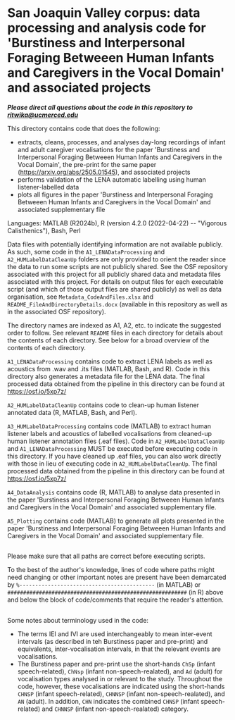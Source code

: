 # San Joaquin Valley corpus: data processing and analysis code for 'Burstiness and Interpersonal Foraging Betweeen Human Infants and Caregivers in the Vocal Domain' and associated projects  

***Please direct all questions about the code in this repository to ritwika@ucmerced.edu***  

This directory contains code that does the following:
- extracts, cleans, processes, and analyses day-long recordings of infant and adult caregiver vocalisations for the paper 'Burstiness and Interpersonal Foraging Betweeen Human Infants and Caregivers in the Vocal Domain', the pre-print for the same paper (https://arxiv.org/abs/2505.01545), and associated projects
- performs validation of the LENA automatic labelling using human listener-labelled data
- plots all figures in the paper 'Burstiness and Interpersonal Foraging Betweeen Human Infants and Caregivers in the Vocal Domain' and associated supplementary file

Languages: MATLAB (R2024b), R (version 4.2.0 (2022-04-22) -- "Vigorous Calisthenics"), Bash, Perl

Data files with potentially identifying information are not available publicly. As such, some code in the `A1_LENADataProcessing` and `A2_HUMLabelDataCleanUp` folders are only provided to orient the reader since the data to run some scripts are not publicly shared. See the OSF repository associated with this project for all publicly shared data and metadata files associated with this project. For details on output files for each executable script (and which of those output files are shared publicly) as well as data organisation, see `Metadata_CodeAndFiles.xlsx` and `README_FileAndDirectoryDetails.docx` (available in this repository as well as in the associated OSF repository).

The directory names are indexed as A1, A2, etc. to indicate the suggested order to follow. See relevant `README` files in each directory for details about the contents of each directory. See below for a broad overview of the contents of each directory.

`A1_LENADataProcessing` contains code to extract LENA labels as well as acoustics from .wav and .its files (MATLAB, Bash, and R). Code in this directory also generates a metadata file for the LENA data. The final processed data obtained from the pipeline in this directory can be found at https://osf.io/5xp7z/

`A2_HUMLabelDataCleanUp` contains code to clean-up human listener annotated data (R, MATLAB, Bash, and Perl).

`A3_HUMLabelDataProcessing` contains code (MATLAB) to extract human listener labels and acoustics of labelled vocalisations from cleaned-up human listener annotation files (.eaf files). Code in `A2_HUMLabelDataCleanUp` and `A1_LENADataProcessing` MUST be executed before executing code in this directory. If you have cleaned up .eaf files, you can also work directly with those in lieu of executing code in `A2_HUMLabelDataCleanUp`. The final processed data obtained from the pipeline in this directory can be found at https://osf.io/5xp7z/

`A4_DataAnalysis` contains code (R, MATLAB) to analyse data presented in the paper 'Burstiness and Interpersonal Foraging Betweeen Human Infants and Caregivers in the Vocal Domain' and associated supplementary file. 

`A5_Plotting` contains code (MATLAB) to generate all plots presented in the paper 'Burstiness and Interpersonal Foraging Betweeen Human Infants and Caregivers in the Vocal Domain' and associated supplementary file.

##
Please make sure that all paths are correct before executing scripts. 

To the best of the author's knowledge, lines of code where paths might need changing or other important notes are present have been demarcated by `%-------------------------------------------` (in MATLAB) or `#########################################################` (in R) above and below the block of code/comments that require the reader's attention. 
##

Some notes about terminology used in the code:  
- The terms IEI and IVI are used interchangeably to mean inter-event intervals (as described in teh Burstiness paper and pre-print) and equivalents, inter-vocalisation intervals, in that the relevant events are vocalisations.
- The Burstiness paper and pre-print use the short-hands `ChSp` (infant speech-related), `ChNsp` (infant non-speech-realated), and `Ad` (adult) for vocalisation types analysed in or relevant to the study. Throughout the code, however, these vocalisations are indicated using the short-hands `CHNSP` (infant speech-related), `CHNNSP` (infant non-speech-realated), and `AN` (adult). In addition, `CHN` indicates the combined `CHNSP` (infant speech-related) and `CHNNSP` (infant non-speech-realated) category.

